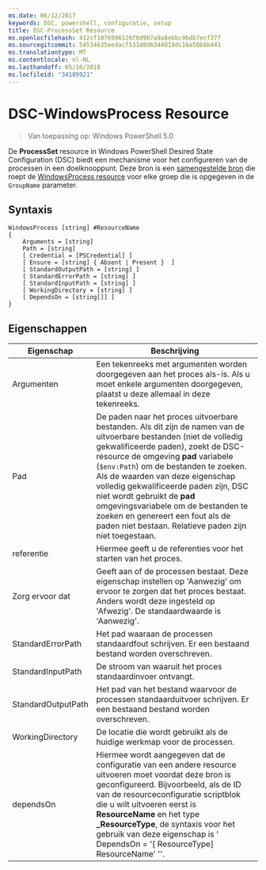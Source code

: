 ```yaml
---
ms.date: 06/12/2017
keywords: DSC, powershell, configuratie, setup
title: DSC-ProcessSet Resource
ms.openlocfilehash: 412cf1076996126f0d9b7a9a8ebbc9bdb7ecf377
ms.sourcegitcommit: 54534635eedacf531d8d6344019dc16a50b8b441
ms.translationtype: MT
ms.contentlocale: nl-NL
ms.lasthandoff: 05/16/2018
ms.locfileid: "34189921"
---
```

# <a name="dsc-windowsprocess-resource"></a>DSC-WindowsProcess Resource

> Van toepassing op: Windows PowerShell 5.0

De **ProcessSet** resource in Windows PowerShell Desired State Configuration (DSC) biedt een mechanisme voor het configureren van de processen in een doelknooppunt. Deze bron is een [samengestelde bron](authoringResourceComposite.md) die roept de [WindowsProcess resource](windowsProcessResource.md) voor elke groep die is opgegeven in de `GroupName` parameter.

## <a name="syntax"></a>Syntaxis

```
WindowsProcess [string] #ResourceName
{
    Arguments = [string]
    Path = [string]
    [ Credential = [PSCredential] ]
    [ Ensure = [string] { Absent | Present }  ]
    [ StandardOutputPath = [string] ]
    [ StandardErrorPath = [string] ]
    [ StandardInputPath = [string] ]
    [ WorkingDirectory = [string] ]
    [ DependsOn = [string[]] ]
}
```

## <a name="properties"></a>Eigenschappen
|  Eigenschap  |  Beschrijving   |
|---|---|
| Argumenten| Een tekenreeks met argumenten worden doorgegeven aan het proces als-is. Als u moet enkele argumenten doorgegeven, plaatst u deze allemaal in deze tekenreeks.|
| Pad| De paden naar het proces uitvoerbare bestanden. Als dit zijn de namen van de uitvoerbare bestanden (niet de volledig gekwalificeerde paden), zoekt de DSC-resource de omgeving **pad** variabele (`$env:Path`) om de bestanden te zoeken. Als de waarden van deze eigenschap volledig gekwalificeerde paden zijn, DSC niet wordt gebruikt de **pad** omgevingsvariabele om de bestanden te zoeken en genereert een fout als de paden niet bestaan. Relatieve paden zijn niet toegestaan.|
| referentie| Hiermee geeft u de referenties voor het starten van het proces.|
| Zorg ervoor dat| Geeft aan of de processen bestaat. Deze eigenschap instellen op 'Aanwezig' om ervoor te zorgen dat het proces bestaat. Anders wordt deze ingesteld op 'Afwezig'. De standaardwaarde is 'Aanwezig'.|
| StandardErrorPath| Het pad waaraan de processen standaardfout schrijven. Er een bestaand bestand worden overschreven.|
| StandardInputPath| De stroom van waaruit het proces standaardinvoer ontvangt.|
| StandardOutputPath| Het pad van het bestand waarvoor de processen standaarduitvoer schrijven. Er een bestaand bestand worden overschreven.|
| WorkingDirectory| De locatie die wordt gebruikt als de huidige werkmap voor de processen.|
| dependsOn | Hiermee wordt aangegeven dat de configuratie van een andere resource uitvoeren moet voordat deze bron is geconfigureerd. Bijvoorbeeld, als de ID van de resourceconfiguratie scriptblok die u wilt uitvoeren eerst is **ResourceName** en het type **_ResourceType**, de syntaxis voor het gebruik van deze eigenschap is ' DependsOn = '[ ResourceType] ResourceName' ''.|